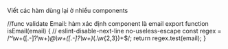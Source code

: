 Viết các hàm dùng lại ở nhiều components

//func validate Email: hàm xác định component là email
export function isEmail(email) {
  // eslint-disable-next-line no-useless-escape
  const regex = /^\w+([\.-]?\w+)*@\w+([\.-]?\w+)*(\.\w{2,3})+$/;
  return regex.test(email);
}